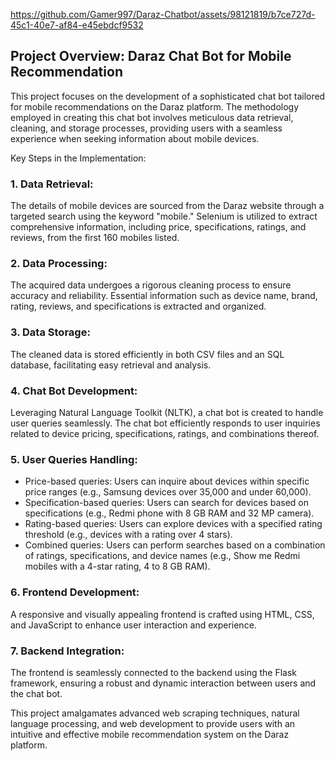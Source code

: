 
https://github.com/Gamer997/Daraz-Chatbot/assets/98121819/b7ce727d-45c1-40e7-af84-e45ebdcf9532

## Project Overview: Daraz Chat Bot for Mobile Recommendation

This project focuses on the development of a sophisticated chat bot tailored for mobile recommendations on the Daraz platform. The methodology employed in creating this chat bot involves meticulous data retrieval, cleaning, and storage processes, providing users with a seamless experience when seeking information about mobile devices.

Key Steps in the Implementation:

### 1. Data Retrieval:
The details of mobile devices are sourced from the Daraz website through a targeted search using the keyword "mobile." Selenium is utilized to extract comprehensive information, including price, specifications, ratings, and reviews, from the first 160 mobiles listed.

### 2. Data Processing: 
The acquired data undergoes a rigorous cleaning process to ensure accuracy and reliability. Essential information such as device name, brand, rating, reviews, and specifications is extracted and organized.

### 3. Data Storage:
   The cleaned data is stored efficiently in both CSV files and an SQL database, facilitating easy retrieval and analysis.

### 4. Chat Bot Development: 
Leveraging Natural Language Toolkit (NLTK), a chat bot is created to handle user queries seamlessly. The chat bot efficiently responds to user inquiries related to device pricing, specifications, ratings, and combinations thereof.

### 5. User Queries Handling:





* Price-based queries: Users can inquire about devices within specific price ranges (e.g., Samsung devices over 35,000 and under 60,000).
* Specification-based queries: Users can search for devices based on specifications (e.g., Redmi phone with 8 GB RAM and 32 MP camera).
* Rating-based queries: Users can explore devices with a specified rating threshold (e.g., devices with a rating over 4 stars).
* Combined queries: Users can perform searches based on a combination of ratings, specifications, and device names (e.g., Show me Redmi mobiles with a 4-star rating, 4 to 8 GB RAM).

### 6. Frontend Development: 
A responsive and visually appealing frontend is crafted using HTML, CSS, and JavaScript to enhance user interaction and experience.

### 7. Backend Integration: 
The frontend is seamlessly connected to the backend using the Flask framework, ensuring a robust and dynamic interaction between users and the chat bot.

This project amalgamates advanced web scraping techniques, natural language processing, and web development to provide users with an intuitive and effective mobile recommendation system on the Daraz platform.
